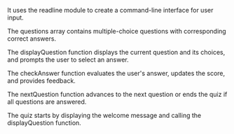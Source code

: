 It uses the readline module to create a command-line interface for user input.

The questions array contains multiple-choice questions with corresponding correct answers.

The displayQuestion function displays the current question and its choices, and prompts the user to select an answer.

The checkAnswer function evaluates the user's answer, updates the score, and provides feedback.

The nextQuestion function advances to the next question or ends the quiz if all questions are answered.

The quiz starts by displaying the welcome message and calling the displayQuestion function.
